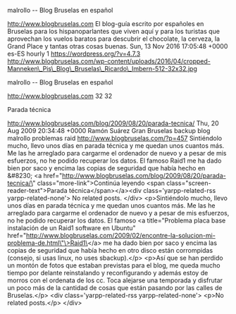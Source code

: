 malrollo -- Blog Bruselas en español

http://www.blogbruselas.com El blog-guía escrito por españoles en
Bruselas para los hispanoparlantes que viven aquí y para los turistas
que aprovechan los vuelos baratos para descubrir el chocolate, la
cerveza, la Grand Place y tantas otras cosas buenas. Sun, 13 Nov 2016
17:05:48 +0000 es-ES hourly 1 https://wordpress.org/?v=4.7.3
http://www.blogbruselas.com/wp-content/uploads/2016/04/cropped-Manneken\_Pis\_Blog\_Bruselas\_Ricardo\_Imbern-512-32x32.jpg

malrollo -- Blog Bruselas en español

http://www.blogbruselas.com 32 32

Parada técnica

http://www.blogbruselas.com/blog/2009/08/20/parada-tecnica/ Thu, 20 Aug
2009 20:34:48 +0000 Ramón Suárez Gran Bruselas backup blog malrollo
problemas raid http://www.blogbruselas.com/?p=457 Sintiéndolo mucho,
llevo unos días en parada técnica y me quedan unos cuantos más. Me las
he arreglado para cargarme el ordenador de nuevo y a pesar de mis
esfuerzos, no he podido recuperar los datos. El famoso Raid1 me ha dado
bien por saco y encima las copias de seguridad que había hecho en
&\#8230; \<a
href=\"http://www.blogbruselas.com/blog/2009/08/20/parada-tecnica/\"
class=\"more-link\"\>Continúa leyendo \<span
class=\"screen-reader-text\"\>Parada técnica\</span\>\</a\>\<div
class=\'yarpp-related-rss yarpp-related-none\'\> No related posts.
\</div\> \<p\>Sintiéndolo mucho, llevo unos días en parada técnica y me
quedan unos cuantos más. Me las he arreglado para cargarme el ordenador
de nuevo y a pesar de mis esfuerzos, no he podido recuperar los datos.
El famoso \<a title=\"Problema placa base instalación de un Raid1
software en Ubuntu\"
href=\"http://www.blogbruselas.com/2009/02/encontre-la-solucion-mi-problema-de.html\"\>Raid1\</a\>
me ha dado bien por saco y encima las copias de seguridad que había
hecho en otro disco están corrompidas (consejo, si usas linux, no uses
sbackup).\</p\> \<p\>Así que se han perdido un montón de fotos que
estaban previstas para el blog, me queda mucho tiempo por delante
reinstalando y reconfigurando y además estoy de morros con el ordenata
de los cc. Toca alejarse una temporada y disfrutar un poco más de la
cantidad de cosas que están pasando por las calles de Bruselas.\</p\>
\<div class=\'yarpp-related-rss yarpp-related-none\'\> \<p\>No related
posts.\</p\> \</div\>
